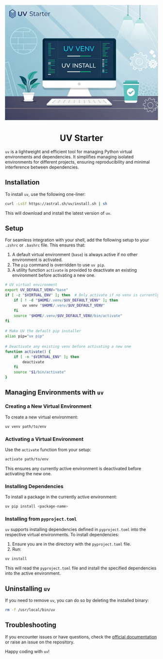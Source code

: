 <div align="center">
  <img src="uv_header.webp" alt="UV Environment Manager">
  
  # UV Starter
</div>

`uv` is a lightweight and efficient tool for managing Python virtual environments and dependencies. It simplifies managing isolated environments for different projects, ensuring reproducibility and minimal interference between dependencies.

## Installation

To install `uv`, use the following one-liner:

```bash
curl -LsSf https://astral.sh/uv/install.sh | sh
```

This will download and install the latest version of `uv`.

## Setup

For seamless integration with your shell, add the following setup to your `.zshrc` or `.bashrc` file. This ensures that:

1. A default virtual environment (`base`) is always active if no other environment is activated.
2. The `pip` command is overridden to use `uv pip`.
3. A utility function `activate` is provided to deactivate an existing environment before activating a new one.

```bash
# UV virtual environment
export UV_DEFAULT_VENV="base"
if [ -z "$VIRTUAL_ENV" ]; then  # Only activate if no venv is currently active
    if [ ! -d "$HOME/.venv/$UV_DEFAULT_VENV" ]; then
        uv venv "$HOME/.venv/$UV_DEFAULT_VENV"
    fi
    source "$HOME/.venv/$UV_DEFAULT_VENV/bin/activate"
fi

# Make UV the default pip installer
alias pip="uv pip"

# Deactivate any existing venv before activating a new one
function activate() {
    if [ -n "$VIRTUAL_ENV" ]; then
        deactivate
    fi
    source "$1/bin/activate"
}
```

## Managing Environments with `uv`

### Creating a New Virtual Environment

To create a new virtual environment:

```bash
uv venv path/to/env
```

### Activating a Virtual Environment

Use the `activate` function from your setup:

```bash
activate path/to/env
```

This ensures any currently active environment is deactivated before activating the new one.

### Installing Dependencies

To install a package in the currently active environment:

```bash
uv pip install <package-name>
```

### Installing from `pyproject.toml`

`uv` supports installing dependencies defined in `pyproject.toml` into the respective virtual environments. To install dependencies:

1. Ensure you are in the directory with the `pyproject.toml` file.
2. Run:

```bash
uv install
```

This will read the `pyproject.toml` file and install the specified dependencies into the active environment.

## Uninstalling `uv`

If you need to remove `uv`, you can do so by deleting the installed binary:

```bash
rm -f /usr/local/bin/uv
```

## Troubleshooting

If you encounter issues or have questions, check the [official documentation](https://astral.sh/uv/) or raise an issue on the repository.

Happy coding with `uv`!
